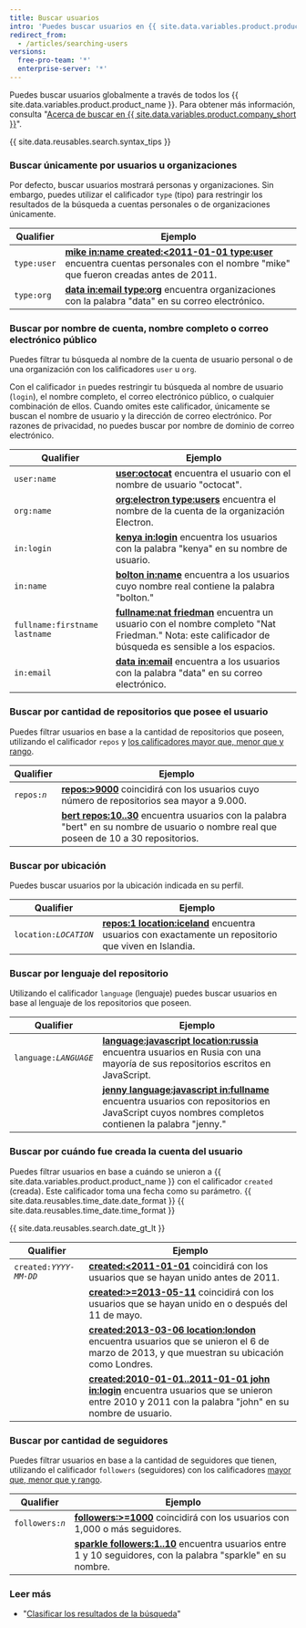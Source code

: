 ```yaml
---
title: Buscar usuarios
intro: 'Puedes buscar usuarios en {{ site.data.variables.product.product_name }} y acotar los resultados utilizando estos calificadores de búsqueda de usuarios en cualquier combinación.'
redirect_from:
  - /articles/searching-users
versions:
  free-pro-team: '*'
  enterprise-server: '*'
---
```


Puedes buscar usuarios globalmente a través de todos los {{ site.data.variables.product.product_name }}. Para obtener más información, consulta "[Acerca de buscar en {{ site.data.variables.product.company_short }}](/articles/about-searching-on-github)".

{{ site.data.reusables.search.syntax_tips }}

### Buscar únicamente por usuarios u organizaciones

Por defecto, buscar usuarios mostrará personas y organizaciones. Sin embargo, puedes utilizar el calificador `type` (tipo) para restringir los resultados de la búsqueda a cuentas personales o de organizaciones únicamente.

| Qualifier   | Ejemplo                                                                                                                                                                                                                                |
| ----------- | -------------------------------------------------------------------------------------------------------------------------------------------------------------------------------------------------------------------------------------- |
| `type:user` | [**mike in:name created:&lt;2011-01-01 type:user**](https://github.com/search?q=mike+in:name+created%3A%3C2011-01-01+type%3Auser&type=Users) encuentra cuentas personales con el nombre "mike" que fueron creadas antes de 2011. |
| `type:org`  | [**data in:email type:org**](https://github.com/search?q=data+in%3Aemail+type%3Aorg&type=Users) encuentra organizaciones con la palabra "data" en su correo electrónico.                                                               |

### Buscar por nombre de cuenta, nombre completo o correo electrónico público

Puedes filtrar tu búsqueda al nombre de la cuenta de usuario personal o de una organización con los calificadores `user` u `org`.

Con el calificador `in` puedes restringir tu búsqueda al nombre de usuario (`login`), el nombre completo, el correo electrónico público, o cualquier combinación de ellos. Cuando omites este calificador, únicamente se buscan el nombre de usuario y la dirección de correo electrónico. Por razones de privacidad, no puedes buscar por nombre de dominio de correo electrónico.

| Qualifier                     | Ejemplo                                                                                                                                                                                                                |
| ----------------------------- | ---------------------------------------------------------------------------------------------------------------------------------------------------------------------------------------------------------------------- |
| `user:name`                   | [**user:octocat**](https://github.com/search?q=user%3Aoctocat&type=Users) encuentra el usuario con el nombre de usuario "octocat".                                                                                     |
| `org:name`                    | [**org:electron type:users**](https://github.com/search?q=org%3Aelectron+type%3Ausers&type=Users) encuentra el nombre de la cuenta de la organización Electron.                                                        |
| `in:login`                    | [**kenya in:login**](https://github.com/search?q=kenya+in%3Alogin&type=Users) encuentra los usuarios con la palabra "kenya" en su nombre de usuario.                                                                   |
| `in:name`                     | [**bolton in:name**](https://github.com/search?q=bolton+in%3Afullname&type=Users) encuentra a los usuarios cuyo nombre real contiene la palabra "bolton."                                                              |
| `fullname:firstname lastname` | [**fullname:nat friedman**](https://github.com/search?q=fullname%3Anat+friedman&type=Users) encuentra un usuario con el nombre completo "Nat Friedman." Nota: este calificador de búsqueda es sensible a los espacios. |
| `in:email`                    | [**data in:email**](https://github.com/search?q=data+in%3Aemail&type=Users&utf8=%E2%9C%93) encuentra a los usuarios con la palabra "data" en su correo electrónico.                                                    |

### Buscar por cantidad de repositorios que posee el usuario

Puedes filtrar usuarios en base a la cantidad de repositorios que poseen, utilizando el calificador `repos` y [los calificadores mayor que, menor que y rango](/articles/understanding-the-search-syntax).

| Qualifier                 | Ejemplo                                                                                                                                                                                                |
| ------------------------- | ------------------------------------------------------------------------------------------------------------------------------------------------------------------------------------------------------ |
| <code>repos:<em>n</em></code> | [**repos:>9000**](https://github.com/search?q=repos%3A%3E%3D9000&type=Users) coincidirá con los usuarios cuyo número de repositorios sea mayor a 9.000.                                                |
|                           | [**bert repos:10..30**](https://github.com/search?q=bert+repos%3A10..30&type=Users) encuentra usuarios con la palabra "bert" en su nombre de usuario o nombre real que poseen de 10 a 30 repositorios. |

### Buscar por ubicación

Puedes buscar usuarios por la ubicación indicada en su perfil.

| Qualifier                 | Ejemplo                                                                                                                                                                      |
| ------------------------- | ---------------------------------------------------------------------------------------------------------------------------------------------------------------------------- |
| <code>location:<em>LOCATION</em></code> | [**repos:1 location:iceland**](https://github.com/search?q=repos%3A1+location%3Aiceland&type=Users) encuentra usuarios con exactamente un repositorio que viven en Islandia. |

### Buscar por lenguaje del repositorio

Utilizando el calificador `language` (lenguaje) puedes buscar usuarios en base al lenguaje de los repositorios que poseen.

| Qualifier                 | Ejemplo                                                                                                                                                                                                                               |
| ------------------------- | ------------------------------------------------------------------------------------------------------------------------------------------------------------------------------------------------------------------------------------- |
| <code>language:<em>LANGUAGE</em></code> | [**language:javascript location:russia**](https://github.com/search?q=language%3Ajavascript+location%3Arussia&type=Users) encuentra usuarios en Rusia con una mayoría de sus repositorios escritos en JavaScript.                     |
|                           | [**jenny language:javascript in:fullname**](https://github.com/search?q=jenny+language%3Ajavascript+in%3Afullname&type=Users) encuentra usuarios con repositorios en JavaScript cuyos nombres completos contienen la palabra "jenny." |

### Buscar por cuándo fue creada la cuenta del usuario

Puedes filtrar usuarios en base a cuándo se unieron a {{ site.data.variables.product.product_name }} con el calificador `created` (creada). Este calificador toma una fecha como su parámetro. {{ site.data.reusables.time_date.date_format }} {{ site.data.reusables.time_date.time_format }}

{{ site.data.reusables.search.date_gt_lt }}

| Qualifier                 | Ejemplo                                                                                                                                                                                                                                           |
| ------------------------- | ------------------------------------------------------------------------------------------------------------------------------------------------------------------------------------------------------------------------------------------------- |
| <code>created:<em>YYYY-MM-DD</em></code> | [**created:<2011-01-01**](https://github.com/search?q=created%3A%3C2011-01-01&type=Users) coincidirá con los usuarios que se hayan unido antes de 2011.                                                                                           |
|                           | [**created:>=2013-05-11**](https://github.com/search?q=created%3A%3E%3D2013-05-11&type=Users) coincidirá con los usuarios que se hayan unido en o después del 11 de mayo.                                                                         |
|                           | [**created:2013-03-06 location:london**](https://github.com/search?q=created%3A2013-03-06+location%3Alondon&type=Users) encuentra usuarios que se unieron el 6 de marzo de 2013, y que muestran su ubicación como Londres.                        |
|                           | [**created:2010-01-01..2011-01-01 john in:login**](https://github.com/search?q=created%3A2010-01-01..2011-01-01+john+in%3Ausername&type=Users) encuentra usuarios que se unieron entre 2010 y 2011 con la palabra "john" en su nombre de usuario. |

### Buscar por cantidad de seguidores

Puedes filtrar usuarios en base a la cantidad de seguidores que tienen, utilizando el calificador `followers` (seguidores) con los calificadores [mayor que, menor que y rango](/articles/understanding-the-search-syntax).

| Qualifier                 | Ejemplo                                                                                                                                                                            |
| ------------------------- | ---------------------------------------------------------------------------------------------------------------------------------------------------------------------------------- |
| <code>followers:<em>n</em></code> | [**followers:>=1000**](https://github.com/search?q=followers%3A%3E%3D1000&type=Users) coincidirá con los usuarios con 1,000 o más seguidores.                                      |
|                           | [**sparkle followers:1..10**](https://github.com/search?q=sparkle+followers%3A1..10&type=Users) encuentra usuarios entre 1 y 10 seguidores, con la palabra "sparkle" en su nombre. |

### Leer más

- "[Clasificar los resultados de la búsqueda](/articles/sorting-search-results/)"
